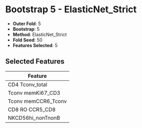 # Bootstrap 5 - ElasticNet_Strict

- **Outer Fold**: 5
- **Bootstrap**: 5
- **Method**: ElasticNet_Strict
- **Fold Seed**: 50
- **Features Selected**: 5

## Selected Features

| Feature |
|---------|
| CD4 Tconv_total |
| Tconv memKi67_CD3 |
| Tconv memCCR6_Tconv |
| CD8 RO CCR5_CD8 |
| NKCD56hi_nonTnonB |
